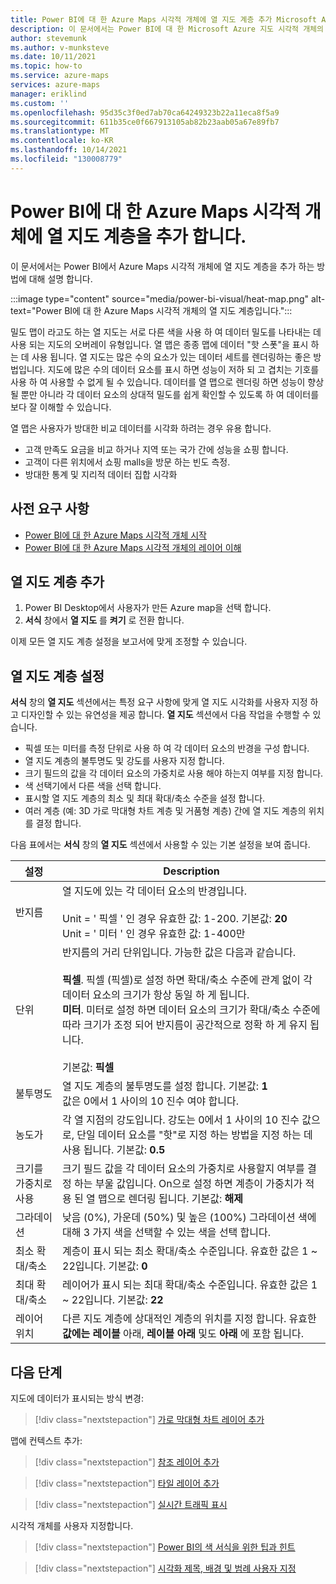 ```yaml
---
title: Power BI에 대 한 Azure Maps 시각적 개체에 열 지도 계층 추가 Microsoft Azure 지도
description: 이 문서에서는 Power BI에 대 한 Microsoft Azure 지도 시각적 개체의 열 지도 계층을 사용 하는 방법을 알아봅니다.
author: stevemunk
ms.author: v-munksteve
ms.date: 10/11/2021
ms.topic: how-to
ms.service: azure-maps
services: azure-maps
manager: eriklind
ms.custom: ''
ms.openlocfilehash: 95d35c3f0ed7ab70ca64249323b22a11eca8f5a9
ms.sourcegitcommit: 611b35ce0f667913105ab82b23aab05a67e89fb7
ms.translationtype: MT
ms.contentlocale: ko-KR
ms.lasthandoff: 10/14/2021
ms.locfileid: "130008779"
---
```

# <a name="add-a-heat-map-layer-to-the-azure-maps-visual-for-power-bi"></a>Power BI에 대 한 Azure Maps 시각적 개체에 열 지도 계층을 추가 합니다.

이 문서에서는 Power BI에서 Azure Maps 시각적 개체에 열 지도 계층을 추가 하는 방법에 대해 설명 합니다.

:::image type="content" source="media/power-bi-visual/heat-map.png" alt-text="Power BI에 대 한 Azure Maps 시각적 개체의 열 지도 계층입니다.":::

밀도 맵이 라고도 하는 열 지도는 서로 다른 색을 사용 하 여 데이터 밀도를 나타내는 데 사용 되는 지도의 오버레이 유형입니다. 열 맵은 종종 맵에 데이터 "핫 스폿"을 표시 하는 데 사용 됩니다. 열 지도는 많은 수의 요소가 있는 데이터 세트를 렌더링하는 좋은 방법입니다. 지도에 많은 수의 데이터 요소를 표시 하면 성능이 저하 되 고 겹치는 기호를 사용 하 여 사용할 수 없게 될 수 있습니다. 데이터를 열 맵으로 렌더링 하면 성능이 향상 될 뿐만 아니라 각 데이터 요소의 상대적 밀도를 쉽게 확인할 수 있도록 하 여 데이터를 보다 잘 이해할 수 있습니다.

열 맵은 사용자가 방대한 비교 데이터를 시각화 하려는 경우 유용 합니다.

- 고객 만족도 요금을 비교 하거나 지역 또는 국가 간에 성능을 쇼핑 합니다.
- 고객이 다른 위치에서 쇼핑 malls을 방문 하는 빈도 측정.
- 방대한 통계 및 지리적 데이터 집합 시각화

## <a name="prerequisites"></a>사전 요구 사항

- [Power BI에 대 한 Azure Maps 시각적 개체 시작](/power-bi-visual-getting-started.md)
- [Power BI에 대 한 Azure Maps 시각적 개체의 레이어 이해](/power-bi-visual-understanding-layers.md)

## <a name="add-the-heat-map-layer"></a>열 지도 계층 추가

1. Power BI Desktop에서 사용자가 만든 Azure map을 선택 합니다.
1. **서식** 창에서 **열 지도** 를 **켜기** 로 전환 합니다.

이제 모든 열 지도 계층 설정을 보고서에 맞게 조정할 수 있습니다.

## <a name="heat-map-layer-settings"></a>열 지도 계층 설정

**서식** 창의 **열 지도** 섹션에서는 특정 요구 사항에 맞게 열 지도 시각화를 사용자 지정 하 고 디자인할 수 있는 유연성을 제공 합니다. **열 지도** 섹션에서 다음 작업을 수행할 수 있습니다.

- 픽셀 또는 미터를 측정 단위로 사용 하 여 각 데이터 요소의 반경을 구성 합니다.
- 열 지도 계층의 불투명도 및 강도를 사용자 지정 합니다.  
- 크기 필드의 값을 각 데이터 요소의 가중치로 사용 해야 하는지 여부를 지정 합니다.
- 색 선택기에서 다른 색을 선택 합니다.
- 표시할 열 지도 계층의 최소 및 최대 확대/축소 수준을 설정 합니다.
- 여러 계층 (예: 3D 가로 막대형 차트 계층 및 거품형 계층) 간에 열 지도 계층의 위치를 결정 합니다.

다음 표에서는 **서식** 창의 **열 지도** 섹션에서 사용할 수 있는 기본 설정을 보여 줍니다.

| 설정              | Description      |
|----------------------|------------------|
| 반지름 | 열 지도에 있는 각 데이터 요소의 반경입니다.<br /><br />Unit = ' 픽셀 ' 인 경우 유효한 값: 1-200. 기본값: **20**<br />Unit = ' 미터 ' 인 경우 유효한 값: 1-400만|
| 단위  | 반지름의 거리 단위입니다. 가능한 값은 다음과 같습니다.<br /><br />**픽셀**. 픽셀 (픽셀)로 설정 하면 확대/축소 수준에 관계 없이 각 데이터 요소의 크기가 항상 동일 하 게 됩니다.<br />**미터**. 미터로 설정 하면 데이터 요소의 크기가 확대/축소 수준에 따라 크기가 조정 되어 반지름이 공간적으로 정확 하 게 유지 됩니다.<br /><br /> 기본값: **픽셀**  |
| 불투명도 | 열 지도 계층의 불투명도를 설정 합니다. 기본값: **1**<br/>값은 0에서 1 사이의 10 진수 여야 합니다. |
| 농도가 | 각 열 지점의 강도입니다. 강도는 0에서 1 사이의 10 진수 값으로, 단일 데이터 요소를 "핫"로 지정 하는 방법을 지정 하는 데 사용 됩니다. 기본값: **0.5** |
| 크기를 가중치로 사용 | 크기 필드 값을 각 데이터 요소의 가중치로 사용할지 여부를 결정 하는 부울 값입니다. On으로 설정 하면 계층이 가중치가 적용 된 열 맵으로 렌더링 됩니다. 기본값: **해제** |
| 그라데이션 |낮음 (0%), 가운데 (50%) 및 높은 (100%) 그라데이션 색에 대해 3 가지 색을 선택할 수 있는 색을 선택 합니다. |
| 최소 확대/축소 |계층이 표시 되는 최소 확대/축소 수준입니다. 유효한 값은 1 ~ 22입니다. 기본값: **0** |
|최대 확대/축소 |레이어가 표시 되는 최대 확대/축소 수준입니다.  유효한 값은 1 ~ 22입니다. 기본값: **22**|
|레이어 위치 |다른 지도 계층에 상대적인 계층의 위치를 지정 합니다. 유효한 **값에는 레이블** 아래, **레이블 아래** 및도 **아래** 에 포함 됩니다. |

## <a name="next-steps"></a>다음 단계

지도에 데이터가 표시되는 방식 변경:

> [!div class="nextstepaction"]
> [가로 막대형 차트 레이어 추가](power-bi-visual-add-bar-chart-layer.md)

맵에 컨텍스트 추가:

> [!div class="nextstepaction"]
> [참조 레이어 추가](power-bi-visual-add-reference-layer.md)

> [!div class="nextstepaction"]
> [타일 레이어 추가](power-bi-visual-add-tile-layer.md)

> [!div class="nextstepaction"]
> [실시간 트래픽 표시](power-bi-visual-show-real-time-traffic.md)

시각적 개체를 사용자 지정합니다.

> [!div class="nextstepaction"]
> [Power BI의 색 서식을 위한 팁과 힌트](/power-bi/visuals/service-tips-and-tricks-for-color-formatting)

> [!div class="nextstepaction"]
> [시각화 제목, 배경 및 범례 사용자 지정](/power-bi/visuals/power-bi-visualization-customize-title-background-and-legend)
